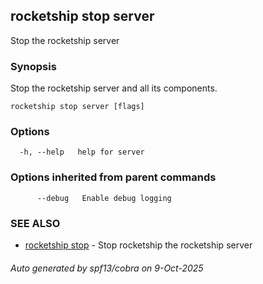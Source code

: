## rocketship stop server

Stop the rocketship server

### Synopsis

Stop the rocketship server and all its components.

```
rocketship stop server [flags]
```

### Options

```
  -h, --help   help for server
```

### Options inherited from parent commands

```
      --debug   Enable debug logging
```

### SEE ALSO

* [rocketship stop](rocketship_stop.md)	 - Stop rocketship the rocketship server

###### Auto generated by spf13/cobra on 9-Oct-2025
